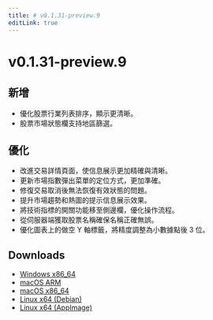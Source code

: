 ```yaml
---
title: # v0.1.31-preview.9
editLink: true
---
```


# v0.1.31-preview.9  <Badge type="warning" text="preview" />

## 新增

- 優化股票行業列表排序，顯示更清晰。
- 股票市場狀態欄支持地區篩選。

## 優化

- 改進交易詳情頁面，使信息展示更加精確與清晰。
- 更新市場指數彈出菜單的定位方式，更加準確。
- 修復交易取消後無法恢復有效狀態的問題。
- 提升市場趨勢和熱圖的提示信息展示效果。
- 將技術指標的開關功能移至側邊欄，優化操作流程。
- 從伺服器端獲取股票名稱確保名稱正確無誤。
- 優化圖表上的做空 Y 軸標籤，將精度調整為小數據點後 3 位。

## Downloads

- [Windows x86_64](https://assets.lbkrs.com/github/release/longbridge-desktop/preview/longbridge-v0.1.31-preview.9-windows-x86_64.zip)
- [macOS ARM](https://assets.lbkrs.com/github/release/longbridge-desktop/preview/longbridge-v0.1.31-preview.9-macos-aarch64.dmg)
- [macOS x86_64](https://assets.lbkrs.com/github/release/longbridge-desktop/preview/longbridge-v0.1.31-preview.9-macos-x86_64.dmg)
- [Linux x64 (Debian)](https://assets.lbkrs.com/github/release/longbridge-desktop/preview/longbridge-v0.1.31-preview.9-linux-x86_64.deb)
- [Linux x64 (AppImage)](https://assets.lbkrs.com/github/release/longbridge-desktop/preview/longbridge-v0.1.31-preview.9-linux-x86_64.AppImage)